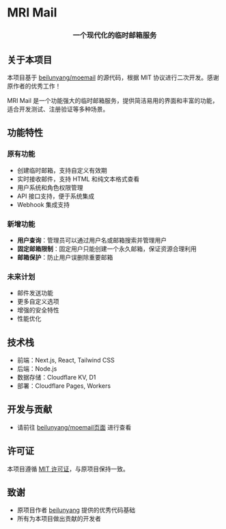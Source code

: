 # MRI Mail

<div align="center">
  <h3>一个现代化的临时邮箱服务</h3>
</div>

## 关于本项目

本项目基于 [beilunyang/moemail](https://github.com/beilunyang/moemail) 的源代码，根据 MIT 协议进行二次开发。感谢原作者的优秀工作！

MRI Mail 是一个功能强大的临时邮箱服务，提供简洁易用的界面和丰富的功能，适合开发测试、注册验证等多种场景。

## 功能特性

### 原有功能
- 创建临时邮箱，支持自定义有效期
- 实时接收邮件，支持 HTML 和纯文本格式查看
- 用户系统和角色权限管理
- API 接口支持，便于系统集成
- Webhook 集成支持

### 新增功能
- **用户查询**：管理员可以通过用户名或邮箱搜索并管理用户
- **固定邮箱限制**：固定用户只能创建一个永久邮箱，保证资源合理利用
- **邮箱保护**：防止用户误删除重要邮箱

### 未来计划
- 邮件发送功能
- 更多自定义选项
- 增强的安全特性
- 性能优化

## 技术栈

- 前端：Next.js, React, Tailwind CSS
- 后端：Node.js
- 数据存储：Cloudflare KV, D1
- 部署：Cloudflare Pages, Workers

## 开发与贡献
- 请前往 [beilunyang/moemail页面](https://github.com/beilunyang/moemail) 进行查看

## 许可证

本项目遵循 [MIT 许可证](LICENSE)，与原项目保持一致。

## 致谢

- 原项目作者 [beilunyang](https://github.com/beilunyang) 提供的优秀代码基础
- 所有为本项目做出贡献的开发者
